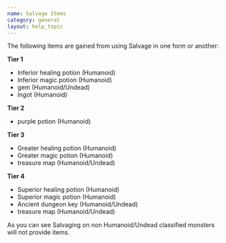```yaml
---
name: Salvage Items
category: general
layout: help_topic
---
```

The following items are gained from using Salvage in one form or another:

**Tier 1**

*   Inferior healing potion (Humanoid)
*   Inferior magic potion (Humanoid)
*   gem (Humanoid/Undead)
*   Ingot (Humanoid)

**Tier 2**

*   purple potion (Humanoid)

**Tier 3**

*   Greater healing potion (Humanoid)
*   Greater magic potion (Humanoid)
*   treasure map (Humanoid/Undead)

**Tier 4**

*   Superior healing potion (Humanoid)
*   Superior magic potion (Humanoid)
*   Ancient dungeon key (Humanoid/Undead)
*   treasure map (Humanoid/Undead)

As you can see Salvaging on non Humanoid/Undead classified monsters will not provide items.